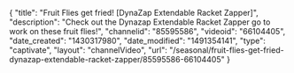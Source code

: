 {
    "title": "Fruit Flies get fried! [DynaZap Extendable Racket Zapper]",
    "description": "Check out the Dynazap Extendable Racket Zapper go to work on these fruit flies!",
    "channelid": "85595586",
    "videoid": "66104405",
    "date_created": "1430317980",
    "date_modified": "1491354141",
    "type": "captivate",
    "layout": "channelVideo",
    "url": "\/seasonal\/fruit-flies-get-fried-dynazap-extendable-racket-zapper\/85595586-66104405"
}